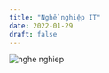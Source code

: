```yaml
---
title: "Nghề nghiệp IT"
date: 2022-01-29
draft: false
---
```


![nghe nghiep](/../images/nghe_nghiep.jpg)
